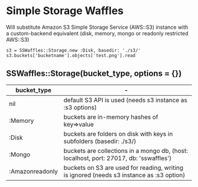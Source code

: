 # Simple Storage Waffles

Will substitute Amazon S3 Simple Storage Service (AWS::S3) instance with a custom-backend equivalent (disk, memory, mongo or readonly restricted AWS::S3)

```
s3 = SSWaffles::Storage.new :Disk, basedir: './s3/'
s3.buckets['bucketname'].objects['test.png'].read
```

## SSWaffles::Storage(bucket_type, options = {})
|bucket_type|-
|------------|--------
|nil               |default S3 API is used (needs s3 instance as :s3 options)
|:Memory           |buckets are in-memory hashes of key=>value
|:Disk             |buckets are folders on disk with keys in subfolders (basedir: ./s3/)
|:Mongo            |buckets are collections in a mongo db, (host: localhost, port: 27017, db: 'sswaffles')
|:Amazonreadonly   |buckets on S3 are used for reading, writing is ignored (needs s3 instance as :s3 option)


